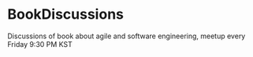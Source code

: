 # BookDiscussions
Discussions of book about agile and software engineering, meetup every Friday 9:30 PM KST
